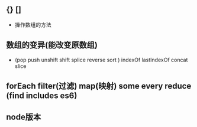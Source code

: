 ## {} []
- 操作数组的方法
## 数组的变异(能改变原数组) 
- (pop push unshift shift splice reverse sort ) indexOf lastIndexOf concat slice
## forEach filter(过滤) map(映射)  some every  reduce (find includes es6)
## node版本
